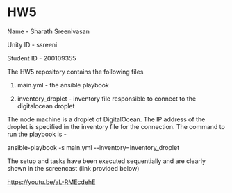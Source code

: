 # HW5

Name - Sharath Sreenivasan

Unity ID - ssreeni

Student ID - 200109355


The HW5 repository contains the following files

1. main.yml - the ansible playbook

2. inventory_droplet - inventory file responsible to connect to the digitalocean droplet

The node machine is a droplet of DigitalOcean. The IP address of the droplet is specified in the inventory file for the connection. The command to run the playbook is - 

ansible-playbook -s main.yml --inventory=inventory_droplet

The setup and tasks have been executed sequentially and are clearly shown in the screencast (link provided below)

https://youtu.be/aL-RMEcdehE
